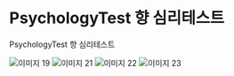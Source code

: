 # PsychologyTest 향 심리테스트
PsychologyTest 향 심리테스트



![이미지 19](https://user-images.githubusercontent.com/74530474/160267232-a110966a-e296-43aa-8ee1-4edec9a89d32.png)
![이미지 21](https://user-images.githubusercontent.com/74530474/160267238-7c3fb78c-4aa6-4e5e-bbd7-bd535bfe4def.png)
![이미지 22](https://user-images.githubusercontent.com/74530474/160267243-8ad33f71-0c6a-422e-bfed-3aed1155c53a.png)
![이미지 23](https://user-images.githubusercontent.com/74530474/160267246-c7c72624-839b-4c77-bd09-4bbda8045685.png)
